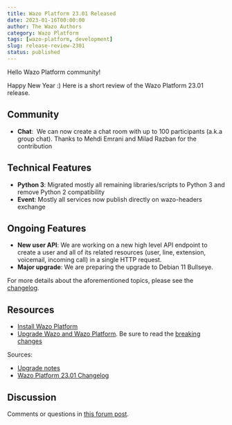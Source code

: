 ```yaml
---
title: Wazo Platform 23.01 Released
date: 2023-01-16T00:00:00
author: The Wazo Authors
category: Wazo Platform
tags: [wazo-platform, development]
slug: release-review-2301
status: published
---
```


Hello Wazo Platform community!

Happy New Year :)
Here is a short review of the Wazo Platform 23.01 release.

## Community

- **Chat**:  We can now create a chat room with up to 100 participants (a.k.a
  group chat). Thanks to Mehdi Emrani and Milad Razban for the contribution

## Technical Features

- **Python 3**: Migrated mostly all remaining libraries/scripts to Python 3 and
  remove Python 2 compatibility
- **Event**: Mostly all services now publish directly on wazo-headers exchange

## Ongoing Features

- **New user API**: We are working on a new high level API endpoint to create a
  user and all of its related resources (user, line, extension, voicemail,
  incoming call) in a single HTTP request.
- **Major upgrade**: We are preparing the upgrade to Debian 11 Bullseye.

For more details about the aforementioned topics, please see the
[changelog](https://wazo-dev.atlassian.net/issues/?jql=project%3DWAZO%20AND%20fixVersion%3D23.01).

## Resources

- [Install Wazo Platform](/use-cases)
- [Upgrade Wazo and Wazo Platform](/uc-doc/upgrade/). Be sure to read the
  [breaking changes](/uc-doc/upgrade/upgrade_notes#23-01)

Sources:

- [Upgrade notes](/uc-doc/upgrade/upgrade_notes#23-01)
- [Wazo Platform 23.01 Changelog](https://wazo-dev.atlassian.net/issues/?jql=project%3DWAZO%20AND%20fixVersion%3D23.01)

## Discussion

Comments or questions in
[this forum post](https://wazo-platform.discourse.group/t/blog-wazo-platform-23-01-released).
